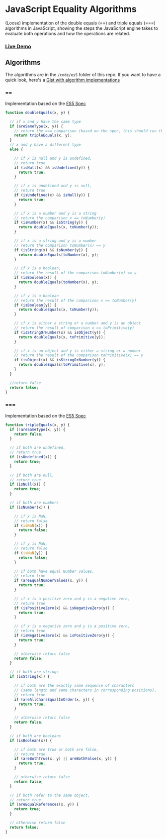 # JavaScript Equality Algorithms

(Loose) implementation of the double equals (==) and triple equals (===) algorithms in JavaScript, showing the steps the JavaScript engine takes to evaluate both operations and how the operations are related.

### [Live Demo](https://nem035.github.io/js-equality-algorithms/)

## Algorithms

The algorithms are in the `/code/es5` folder of this repo. If you want to have a quick look, here's a [Gist with algorithm implementations](https://gist.github.com/nem035/9f195e15b83d464d8cce8768f93b9e90)

### ==

Implementation based on the [ES5 Spec](http://www.ecma-international.org/ecma-262/5.1/#sec-11.9.3)

```javascript
function doubleEquals(x, y) {

  // if x and y have the same type
  if (areSameType(x, y)) {
    // return the === comparison (based on the spec, this should run the code from step 2 of the === algorithm but this is a cleaner representation)
    return tripleEquals(x, y);
  }
  // x and y have a different type
  else {

    // if x is null and y is undefined,
    // return true
    if (isNull(x) && isUndefined(y)) {
      return true;
    }

    // if x is undefined and y is null,
    // return true
    if (isUndefined(x) && isNull(y)) {
      return true;
    }

    // if x is a number and y is a string
    // return the comparison x == toNumber(y)
    if (isNumber(x) && isString(y)) {
      return doubleEquals(x, toNumber(y));
    }

    // if x is a string and y is a number
    // return the comparison toNumber(x) == y
    if (isString(x) && isNumber(y)) {
      return doubleEquals(toNumber(x), y);
    }

    // if x is a boolean,
    // return the result of the comparison toNumber(x) == y
    if (isBoolean(x)) {
      return doubleEquals(toNumber(x), y);
    }

    // if y is a boolean
    // return the result of the comparison x == toNumber(y)
    if (isBoolean(y)) {
      return doubleEquals(x, toNumber(y));
    }

    // if x is either a string or a number and y is an object
    // return the result of comparison x == toPrimitive(y)
    if (isStringOrNumber(x) && isObject(y)) {
      return doubleEquals(x, toPrimitive(y));
    }

    // if x is an object and y is either a string or a number
    // return the result of the comparison toPrimitive(x) == y
    if (isObject(x) && isStringOrNumber(y)) {
      return doubleEquals(toPrimitive(x), y);
    }
  }

  //return false
  return false;
}
```

### ===

Implementation based on the [ES5 Spec](http://www.ecma-international.org/ecma-262/5.1/#sec-11.9.6)

```javascript
function tripleEquals(x, y) {
  if (!areSameType(x, y)) {
    return false;
  }

  // if both are undefined,
  // return true
  if (isUndefined(x)) {
    return true;
  }

  // if both are null,
  // return true
  if (isNull(x)) {
    return true;
  }

  // if both are numbers
  if (isNumber(x)) {

    // if x is NaN,
    // return false
    if (isNaN(x)) {
      return false;
    }

    // if y is NaN,
    // return false
    if (isNaN(y)) {
      return false;
    }

    // if both have equal Number values,
    // return true
    if (areEqualNumberValues(x, y)) {
      return true;
    }

    // if x is a positive zero and y is a negative zero,
    // return true
    if (isPositiveZero(x) && isNegativeZero(y)) {
      return true;
    }

    // if x is a negative zero and y is a positive zero,
    // return true
    if (isNegativeZero(x) && isPositiveZero(y)) {
      return true;
    }

    // otherwise return false
    return false;
  }

  // if both are strings
  if (isString(x)) {

    // if both are the exactly same sequence of characters
    // (same length and same characters in corresponding positions),
    // return true
    if (areAllCharsEqualInOrder(x, y)) {
      return true;
    }

    // otherwise return false
    return false;
  }

  // if both are booleans
  if (isBoolean(x)) {

    // if both are true or both are false,
    // return true
    if (areBothTrue(x, y) || areBothFalse(x, y)) {
      return true;
    }

    // otherwise return false
    return false;
  }

  // if both refer to the same object,
  // return true
  if (areEqualReferences(x, y)) {
    return true;
  }

  // otherwise return false
  return false;
}
```
